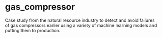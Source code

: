 # gas_compressor
Case study  from the natural resource industry to detect and avoid failures of gas compressors earlier using a variety of machine learning models and putting them to production.
